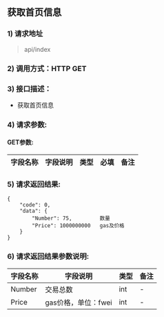 ## 获取首页信息

### 1) 请求地址

>api/index

### 2) 调用方式：HTTP GET

### 3) 接口描述：

* 获取首页信息

### 4) 请求参数:

#### GET参数:
|  字段名称   | 字段说明 | 类型  | 必填 | 备注   |
|  ----  | ----  |-----|----  |------|

### 5) 请求返回结果:

```
{
    "code": 0,
    "data": {
        "Number": 75,         数量
        "Price": 1000000000   gas及价格
    }
}
```

### 6) 请求返回结果参数说明:
| 字段名称 | 字段说明          | 类型  | 备注 |
|------|---------------|-----|----  |
| Number | 交易总数          | int | - | 
| Price | gas价格，单位：fwei | int | - |